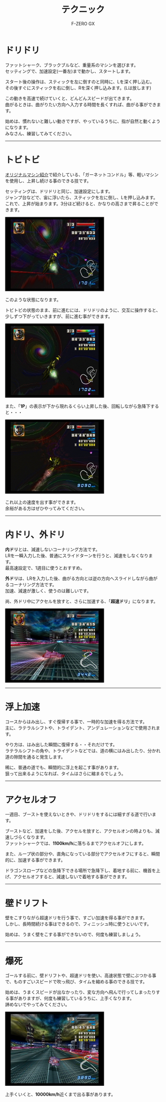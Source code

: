 ﻿---
layout: game
title: "テクニック"
subtitle: "F-ZERO GX"
category: game
subcategory: fzero
---

# ドリドリ

ファットシャーク、ブラックブルなど、重量系のマシンを選びます。  
セッティングで、加速設定(一番左)まで動かし、スタートします。

スタート後の操作は、スティックを左に倒すのと同時に、Lを深く押し込む。  
その後すぐにスティックを右に倒し、Rを深く押し込みます。(Lは放します)

この動きを高速で続けていくと、どんどんスピードが出てきます。  
曲がるときは、曲がりたい方向へ入力する時間を長くすれば、曲がる事ができます。

始めは、慣れないと難しい動きですが、やっているうちに、指が自然と動くようになります。  
みなさん、練習してみてください。

---

# トビトビ

[オリジナルマシン紹介](/game/fzero/original)で紹介している、「ガーネットコンドル」等、軽いマシンを使用し、上昇し続ける事のできる技です。

セッティングは、ドリドリと同じ、加速設定にします。  
ジャンプ台などで、宙に浮いたら、スティックを左に倒し、Lを押し込みます。  
これで、上昇が始まります。3分ほど続けると、かなりの高さまで昇ることができます。

![トビトビ1](/assets/game/fzero/tech/1.jpg)

このような状態になります。

トビトビの状態のまま、前に進むには、ドリドリのように、交互に操作すると、少しずつ下がっていきますが、前に進む事ができます。

![トビトビ2](/assets/game/fzero/tech/2.jpg)

また、「**1P**」の表示が下から現れるくらい上昇した後、回転しながら急降下すると・・・

![トビトビ3](/assets/game/fzero/tech/3.jpg)

これ以上の速度を出す事ができます。  
余裕がある方はぜひやってみてください。

---

# 内ドリ、外ドリ

**内ドリ**とは、減速しないコーナリング方法です。  
LRを一瞬入力した後、普通にスライドターンを行うと、減速をしなくなります。  
最高速設定で、1週目に使うとおすすめ。

**外ドリ**は、LRを入力した後、曲がる方向とは逆の方向へスライドしながら曲がるコーナリング方法です。  
加速、減速が激しく、使うのは難しいです。

尚、外ドリ中にアクセルを放すと、さらに加速する、「**超速ドリ**」になります。

![内ドリ、外ドリ](/assets/game/fzero/tech/4.jpg)

---

# 浮上加速

コースからはみ出し、すぐ復帰する事で、一時的な加速を得る方法です。  
主に、ラテラルシフトや、トライデント、アンデュレーションなどで使用されます。

やり方は、はみ出した瞬間に復帰する・・それだけです。  
ラテラルシフトの角や、トライデントなどでは、道の横にはみ出したり、分かれ道の隙間を通ると発生します。

稀に、普通の道でも、瞬間的に浮上を起こす事があります。  
狙って出来るようになれば、タイムはさらに縮まるでしょう。

---

# アクセルオフ

一週目、ブーストを使えないときや、ドリドリをするには細すぎる道で行います。

ブーストなど、加速をした後、アクセルを放すと、アクセルオンの時よりも、減速しづらくなります。  
ファットシャークでは、**1100km/h**に落ちるまでアクセルオフにします。

また、ループ状の部分や、直角になっている部分でアクセルオフにすると、瞬間的に、加速する事ができます。

ドラゴンスロープなどの急降下できる場所で急降下し、着地する前に、機首を上げ、アクセルオフすると、減速しないで着地する事ができます。

---

# 壁ドリフト

壁をこすりながら超速ドリを行う事で、すごい加速を得る事ができます。  
しかし、長時間続ける事はできるので、フィニッシュ時に使うといいです。

始めは、うまく壁をこする事ができないので、何度も練習しましょう。

---

# 爆死

ゴールする前に、壁ドリフトや、超速ドリを使い、高速状態で壁にぶつかる事で、ものすごいスピードで吹っ飛び、タイムを縮める事のできる技です。

始めは、うまくスピードが出なかったり、変な方向へ飛んで行ってしまったりする事がありますが、何度も練習しているうちに、上手くなります。  
諦めないでやってみてください。

![爆死](/assets/game/fzero/tech/5.jpg)

上手くいくと、**10000km/h**近くまで出る事があります。